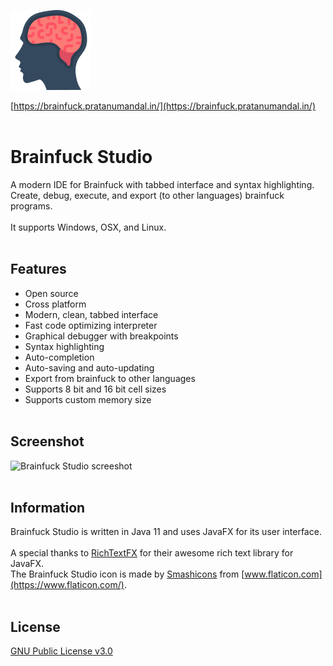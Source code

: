 ![Brainfuck Studio logo](/src/main/resources/images/icon/icon_128.png)

[https://brainfuck.pratanumandal.in/](https://brainfuck.pratanumandal.in/)
<br><br>

# Brainfuck Studio
A modern IDE for Brainfuck with tabbed interface and syntax highlighting.<br>
Create, debug, execute, and export (to other languages) brainfuck programs.<br>
<br>
It supports Windows, OSX, and Linux.
<br><br>

## Features
* Open source
* Cross platform
* Modern, clean, tabbed interface
* Fast code optimizing interpreter
* Graphical debugger with breakpoints
* Syntax highlighting
* Auto-completion
* Auto-saving and auto-updating
* Export from brainfuck to other languages
* Supports 8 bit and 16 bit cell sizes
* Supports custom memory size
<br><br>

## Screenshot
![Brainfuck Studio screeshot](/res/screenshots/screenshot.png)
<br><br>

## Information

Brainfuck Studio is written in Java 11 and uses JavaFX for its user interface.<br>
<br>
A special thanks to [RichTextFX](https://github.com/FXMisc/RichTextFX) for their awesome rich text library for JavaFX.<br>
The Brainfuck Studio icon is made by [Smashicons](https://www.flaticon.com/authors/smashicons) from [www.flaticon.com](https://www.flaticon.com/).
<br><br>

## License

[GNU Public License v3.0](https://github.com/prat-man/Brainfuck-Studio/blob/master/LICENSE)
